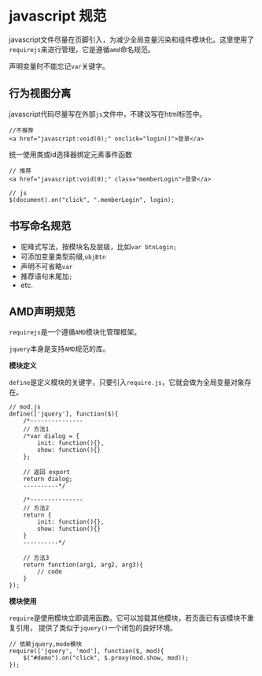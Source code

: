 # javascript 规范

javascript文件尽量在页脚引入，为减少全局变量污染和组件模块化。这里使用了`requirejs`来进行管理，它是遵循`amd`命名规范。

声明变量时不能忘记`var`关键字。

## 行为视图分离

javascript代码尽量写在外部`js`文件中，不建议写在html标签中。

	//不推荐
	<a href="javascript:void(0);" onclick="login()">登录</a>

统一使用类或id选择器绑定元素事件函数

	// 推荐
	<a href="javascript:void(0);" class="memberLogin">登录</a>

	// js
	$(document).on("click", ".memberLogin", login);

## 书写命名规范

* 驼峰式写法，按模块名及层级，比如`var btnLogin;`
* 可添加变量类型前缀,`objBtn`
* 声明不可省略`var`
* 推荐语句末尾加`;`
* etc.

## AMD声明规范

`requirejs`是一个遵循`AMD`模块化管理框架。

`jquery`本身是支持`AMD`规范的库。

**模块定义**

`define`是定义模块的关键字，只要引入`require.js`，它就会做为全局变量对象存在。
	
	// mod.js
	define(['jquery'], function($){
		/*---------------
		// 方法1
		/*var dialog = {
			init: function(){},
			show: function(){}
		};
	
		// 返回 export
		return dialog;
		----------*/
	
		/*---------------
		// 方法2
		return {
			init: function(){},
			show: function(){}
		}
		----------*/
	
		// 方法3
		return function(arg1, arg2, arg3){
			// code
		}
	});
	

**模块使用**

`require`是使用模块立即调用函数。它可以加载其他模块，若页面已有该模块不重复引用， 提供了类似于`jquery()`一个闭包的良好环境。
	
	// 依赖jquery,mode模块
	require(['jquery', 'mod'], function($, mod){
		$("#demo").on("click", $.proxy(mod.show, mod));
	});